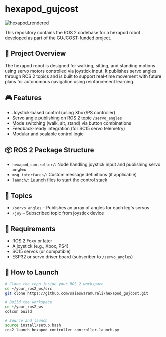 # hexapod_gujcost

![hexapod_rendered](https://github.com/user-attachments/assets/9dc10749-d024-4cbf-97d7-f600535d30f0)

This repository contains the ROS 2 codebase for a hexapod robot developed as part of the GUJCOST-funded project.

## 🐜 Project Overview

The hexapod robot is designed for walking, sitting, and standing motions using servo motors controlled via joystick input. It publishes servo angles through ROS 2 topics and is built to support real-time movement with future plans for autonomous navigation using reinforcement learning.

## 🎮 Features

- Joystick-based control (using Xbox/PS controller)
- Servo angle publishing on ROS 2 topic `/servo_angles`
- Mode switching (walk, sit, stand) via button combinations
- Feedback-ready integration (for SC15 servo telemetry)
- Modular and scalable control logic

## 📦 ROS 2 Package Structure

- `hexapod_controller/`: Node handling joystick input and publishing servo angles
- `msg_interfaces/`: Custom message definitions (if applicable)
- `launch/`: Launch files to start the control stack

## 🧩 Topics

- `/servo_angles` – Publishes an array of angles for each leg's servos
- `/joy` – Subscribed topic from joystick device

## 🔧 Requirements

- ROS 2 Foxy or later
- A joystick (e.g., Xbox, PS4)
- SC15 servos (or compatible)
- ESP32 or servo driver board (subscriber to `/servo_angles`)

## 🚀 How to Launch

```bash
# Clone the repo inside your ROS 2 workspace
cd ~/your_ros2_ws/src
git clone https://github.com/saieswaramurali/hexapod_gujcost.git

# Build the workspace
cd ~/your_ros2_ws
colcon build

# Source and launch
source install/setup.bash
ros2 launch hexapod_controller controller.launch.py

